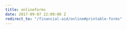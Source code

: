 ```yaml
---
title: onlineforms
date: 2017-09-07 22:09:00 Z
redirect_to: "/financial-aid/online#printable-forms"
---
```


